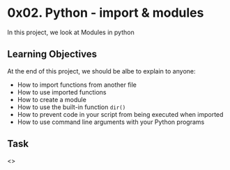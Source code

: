 # 0x02. Python - import & modules
In this project, we look at Modules in python

## Learning Objectives
At the end of this project, we should be albe to explain to anyone:
- How to import functions from another file
- How to use imported functions
- How to create a module
- How to use the built-in function `dir()`
- How to prevent code in your script from being executed when imported
- How to use command line arguments with your Python programs

## Task
<<To be added Later>>
